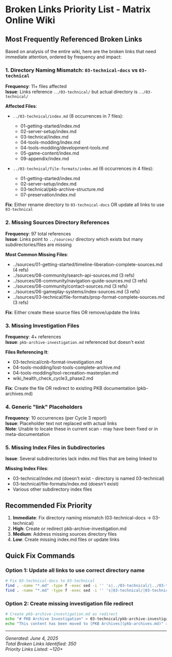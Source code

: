 # Broken Links Priority List - Matrix Online Wiki

## Most Frequently Referenced Broken Links

Based on analysis of the entire wiki, here are the broken links that need immediate attention, ordered by frequency and impact:

### 1. Directory Naming Mismatch: `03-technical-docs` vs `03-technical`
**Frequency**: 11+ files affected  
**Issue**: Links reference `../03-technical/` but actual directory is `../03-technical/`

**Affected Files**:
- `../03-technical/index.md` (8 occurrences in 7 files):
  - 01-getting-started/index.md
  - 02-server-setup/index.md
  - 03-technical/index.md
  - 04-tools-modding/index.md
  - 04-tools-modding/development-tools.md
  - 05-game-content/index.md
  - 09-appendix/index.md

- `../03-technical/file-formats/index.md` (6 occurrences in 4 files):
  - 01-getting-started/index.md
  - 02-server-setup/index.md
  - 03-technical/pkb-archive-structure.md
  - 07-preservation/index.md

**Fix**: Either rename directory to `03-technical-docs` OR update all links to use `03-technical`

### 2. Missing Sources Directory References
**Frequency**: 97 total references  
**Issue**: Links point to `../sources/` directory which exists but many subdirectories/files are missing

**Most Common Missing Files**:
- ../sources/01-getting-started/timeline-liberation-complete-sources.md (4 refs)
- ../sources/08-community/search-api-sources.md (3 refs)
- ../sources/08-community/navigation-guide-sources.md (3 refs)
- ../sources/08-community/contact-sources.md (3 refs)
- ../sources/06-gameplay-systems/index-sources.md (3 refs)
- ../sources/03-technical/file-formats/prop-format-complete-sources.md (3 refs)

**Fix**: Either create these source files OR remove/update the links

### 3. Missing Investigation Files
**Frequency**: 4+ references  
**Issue**: `pkb-archive-investigation.md` referenced but doesn't exist

**Files Referencing It**:
- 03-technical/cnb-format-investigation.md
- 04-tools-modding/lost-tools-complete-archive.md
- 04-tools-modding/tool-recreation-masterplan.md
- wiki_health_check_cycle3_phase2.md

**Fix**: Create the file OR redirect to existing PKB documentation (pkb-archives.md)

### 4. Generic "link" Placeholders
**Frequency**: 10 occurrences (per Cycle 3 report)  
**Issue**: Placeholder text not replaced with actual links  
**Note**: Unable to locate these in current scan - may have been fixed or in meta-documentation

### 5. Missing Index Files in Subdirectories
**Issue**: Several subdirectories lack index.md files that are being linked to

**Missing Index Files**:
- 03-technical/index.md (doesn't exist - directory is named 03-technical)
- 03-technical/file-formats/index.md (doesn't exist)
- Various other subdirectory index files

## Recommended Fix Priority

1. **Immediate**: Fix directory naming mismatch (03-technical-docs → 03-technical)
2. **High**: Create or redirect pkb-archive-investigation.md
3. **Medium**: Address missing sources directory files
4. **Low**: Create missing index.md files or update links

## Quick Fix Commands

### Option 1: Update all links to use correct directory name
```bash
# Fix 03-technical-docs to 03-technical
find . -name "*.md" -type f -exec sed -i '' 's|../03-technical/|../03-technical/|g' {} \;
find . -name "*.md" -type f -exec sed -i '' 's|03-technical/|03-technical/|g' {} \;
```

### Option 2: Create missing investigation file redirect
```bash
# Create pkb-archive-investigation.md as redirect
echo "# PKB Archive Investigation" > 03-technical/pkb-archive-investigation.md
echo "This content has been moved to [PKB Archives](pkb-archives.md)" >> 03-technical/pkb-archive-investigation.md
```

---
*Generated: June 4, 2025*  
*Total Broken Links Identified: 350*  
*Priority Links Listed: ~120+*